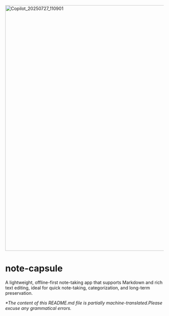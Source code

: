 <img width="1636" height="781" alt="Copilot_20250727_110901" src="https://github.com/user-attachments/assets/affe549a-1b55-4a79-b3ef-5b457e737d13" />

# note-capsule
A lightweight, offline-first note-taking app that supports Markdown and rich text editing, ideal for quick note-taking, categorization, and long-term preservation.

*\*The content of this README.md file is partially machine-translated.Please excuse any grammatical errors.*
